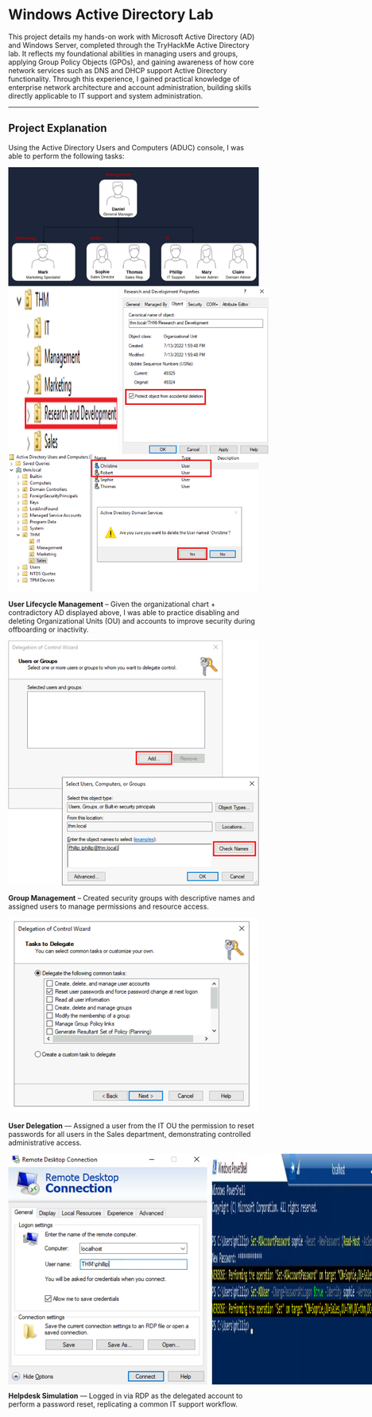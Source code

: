 <h1>Windows Active Directory Lab</h1>

This project details my hands-on work with Microsoft Active Directory (AD) and Windows Server, completed through the TryHackMe Active Directory lab. It reflects my foundational abilities in managing users and groups, applying Group Policy Objects (GPOs), and gaining awareness of how core network services such as DNS and DHCP support Active Directory functionality. Through this experience, I gained practical knowledge of enterprise network architecture and account administration, building skills directly applicable to IT support and system administration.

---

## Project Explanation

Using the Active Directory Users and Computers (ADUC) console, I was able to perform the following tasks:




<img src="images/organizational_chart.png" alt="Screenshot of the organizational chart of company" width="600">

<div style="display: flex; gap: 10px; justify-content: flex-start;">
  <img src="images/extra_ou.png" alt="Screenshot displaying the extra OU that I am going to delete" width="295">
  <img src="images/permission_to_delete.png" alt="Screenshot showing enabling permission to delete the OU" width="295">
</div>

<img src="images/offboarding_users_from_ou.png" alt="Screenshot showing which users offboarded from the OU" width="600">

**User Lifecycle Management** – Given the organizational chart + contradictory AD displayed above, I was able to practice disabling and deleting Organizational Units (OU) and accounts to improve security during offboarding or inactivity.




<img src="images/delegation_control_wizard.png" alt="ADUC screenshot showing group creation and user assignments" width="600">

**Group Management** – Created security groups with descriptive names and assigned users to manage permissions and resource access.




<img src="images/delegation_of_permission.png" alt="ADUC screenshot showing delegated permissions for a user" width="600">

**User Delegation** — Assigned a user from the IT OU the permission to reset passwords for all users in the Sales department, demonstrating controlled administrative access.




<div style="display: flex; gap: 10px; justify-content: flex-start;">
  <img src="images/rdp_connection_screen.png" alt="RDP screenshot showing password reset step 1" width="400">
  <img src="images/reset_password_at_logon.png" alt="RDP screenshot showing password reset step 2" width="500">
</div>

**Helpdesk Simulation** — Logged in via RDP as the delegated account to perform a password reset, replicating a common IT support workflow.
